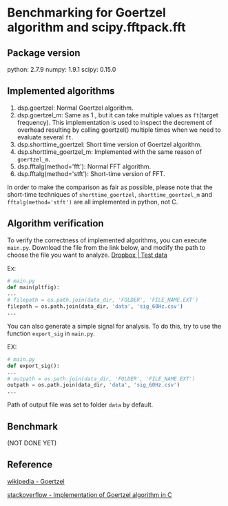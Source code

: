 # Benchmarking for Goertzel algorithm and scipy.fftpack.fft


## Package version
python: 2.7.9
numpy: 1.9.1
scipy: 0.15.0


## Implemented algorithms
1. dsp.goertzel: Normal Goertzel algorithm.
2. dsp.goertzel_m: Same as 1., but it can take multiple values as `ft`(target frequency). This implementation is used to inspect the decrement of overhead resulting by calling goertzel() multiple times when we need to evaluate several `ft`.
3. dsp.shorttime_goertzel: Short time version of Goertzel algorithm.
4. dsp.shorttime_goertzel_m: Implemented with the same reason of `goertzel_m`.
5. dsp.fftalg(method='fft'): Normal FFT algorithm.
6. dsp.fftalg(method='stft'): Short-time version of FFT.

In order to make the comparison as fair as possible, please note that the short-time techniques of `shorttime_goertzel`, `shorttime_goertzel_m` and `fftalg(method='stft')` are all implemented in python, not C.  


## Algorithm verification
To verify the correctness of implemented algorithms, you can execute `main.py`.
Download the file from the link below, and modify the path to choose the file you want to analyze.
[Dropbox | Test data](https://www.dropbox.com/sh/w02sfh10sqom8y5/AAC1E5IB7vnfHxn93PHdh9hLa?dl=0)

Ex:
```python
# main.py
def main(pltfig):
...
# filepath = os.path.join(data_dir, 'FOLDER', 'FILE_NAME.EXT')
filepath = os.path.join(data_dir, 'data', 'sig_60Hz.csv')
...
```

You can also generate a simple signal for analysis.
To do this, try to use the function `export_sig` in `main.py`.

EX:
```python
# main.py
def export_sig():
...
# outpath = os.path.join(data_dir, 'FOLDER', 'FILE_NAME.EXT')
outpath = os.path.join(data_dir, 'data', 'sig_60Hz.csv')
...
```
Path of output file was set to folder `data` by default.


## Benchmark
(NOT DONE YET)



## Reference
[wikipedia - Goertzel](https://en.wikipedia.org/wiki/Goertzel_algorithm)

[stackoverflow - Implementation of Goertzel algorithm in C](http://stackoverflow.com/questions/11579367)
